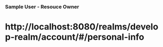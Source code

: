 ### Sample User - Resouce Owner

# http://localhost:8080/realms/develop-realm/account/#/personal-info